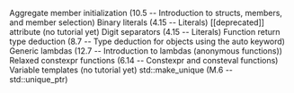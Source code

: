Aggregate member initialization (10.5 -- Introduction to structs, members, and member selection)
Binary literals (4.15 -- Literals)
[[deprecated]] attribute (no tutorial yet)
Digit separators (4.15 -- Literals)
Function return type deduction (8.7 -- Type deduction for objects using the auto keyword)
Generic lambdas (12.7 -- Introduction to lambdas (anonymous functions))
Relaxed constexpr functions (6.14 -- Constexpr and consteval functions)
Variable templates (no tutorial yet)
std::make_unique (M.6 -- std::unique_ptr)
